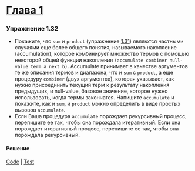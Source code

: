 # [Глава 1](../index.md#Глава-1-Построение-абстракций-с-помощью-процедур)

### Упражнение 1.32
- Покажите, что `sum` и `product` (упражнение [1.31](./ex_1_31.md)) являются частными случаями еще более общего понятия, называемого накопление (accumulation), которое комбинирует множество термов с помощью некоторой общей функции накопления `(accumulate combiner null-value term a next b)`. Accumulate принимает в качестве аргументов те же описания термов и диапазона, что и `sum` с `product`, а еще процедуру `combiner` (двух аргументов), которая указывает, как нужно присоединить текущий терм к результату накопления предыдущих, и null-value, базовое значение, которое нужно использовать, когда термы закончатся. Напишите `accumulate` и покажите, как и `sum`, и `product` можно определить в виде простых вызовов `accumulate`.
- Если Ваша процедура `accumulate` порождает рекурсивный процесс, перепишите ее так, чтобы она порождала итеративный. Если она порождает итеративный процесс, перепишите ее так, чтобы она порождала рекурсивный.

#### Решение
[Code](../../src/sicp/chapter01/1_32.clj) | [Test](../../test/sicp/chapter01/1_32_test.clj)
